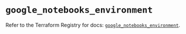 # `google_notebooks_environment`

Refer to the Terraform Registry for docs: [`google_notebooks_environment`](https://registry.terraform.io/providers/hashicorp/google-beta/5.37.0/docs/resources/google_notebooks_environment).

